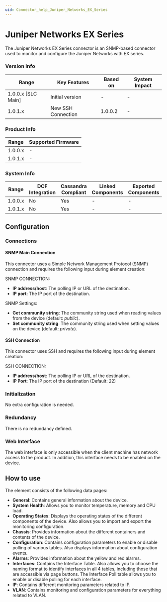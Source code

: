 ```yaml
---
uid: Connector_help_Juniper_Networks_EX_Series
---
```


# Juniper Networks EX Series

The Juniper Networks EX Series connector is an SNMP-based connector used to monitor and configure the Juniper Networks with EX series.

### Version Info

| **Range**            | **Key Features**   | **Based on** | **System Impact** |
|----------------------|--------------------|--------------|-------------------|
| 1.0.0.x \[SLC Main\] | Initial version    | \-           | \-                |
| 1.0.1.x              | New SSH Connection | 1.0.0.2      | \-                |

### Product Info

| **Range** | **Supported Firmware** |
|-----------|------------------------|
| 1.0.0.x   | \-                     |
| 1.0.1.x   | \-                     |

### System Info

| **Range** | **DCF Integration** | **Cassandra Compliant** | **Linked Components** | **Exported Components** |
|-----------|---------------------|-------------------------|-----------------------|-------------------------|
| 1.0.0.x   | No                  | Yes                     | \-                    | \-                      |
| 1.0.1.x   | No                  | Yes                     | \-                    | \-                      |

## Configuration

### Connections

#### SNMP Main Connection

This connector uses a Simple Network Management Protocol (SNMP) connection and requires the following input during element creation:

SNMP CONNECTION:

- **IP address/host**: The polling IP or URL of the destination.
- **IP port**: The IP port of the destination.

SNMP Settings:

- **Get community string**: The community string used when reading values from the device (default: *public*).
- **Set community string**: The community string used when setting values on the device (default: *private*).

#### SSH Connection

This connector uses SSH and requires the following input during element creation:

SSH CONNECTION:

- **IP address/host**: The polling IP or URL of the destination.
- **IP Port**: The IP port of the destination (Default: 22)

### Initialization

No extra configuration is needed.

### Redundancy

There is no redundancy defined.

### Web Interface

The web interface is only accessible when the client machine has network access to the product. In addition, this interface needs to be enabled on the device.

## How to use

The element consists of the following data pages:

- **General**: Contains general information about the device.
- **System Health**: Allows you to monitor temperature, memory and CPU load.
- **Operating States**: Displays the operating states of the different components of the device. Also allows you to import and export the monitoring configuration.
- **Chassis**: Provides information about the different containers and contents of the device.
- **Configuration**: Contains configuration parameters to enable or disable polling of various tables. Also displays information about configuration events.
- **Alarms**: Provides information about the yellow and red alarms.
- **Interfaces**: Contains the Interface Table. Also allows you to choose the naming format to identify interfaces in all 4 tables, including those that are accessible via page buttons. The Interface Poll table allows you to enable or disable polling for each interface.
- **IP**: Contains different monitoring parameters related to IP.
- **VLAN**: Contains monitoring and configuration parameters for everything related to VLAN.
